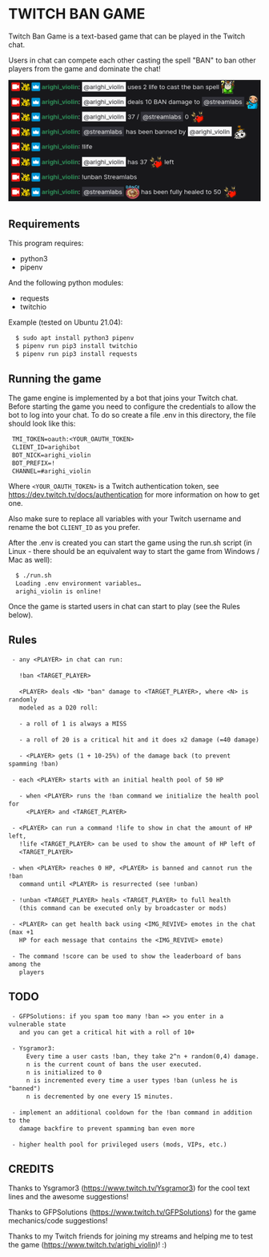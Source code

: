 # TWITCH BAN GAME

Twitch Ban Game is a text-based game that can be played in the Twitch chat.

Users in chat can compete each other casting the spell "BAN" to ban other
players from the game and dominate the chat!

![Screenshot](screenshot.png)

## Requirements

This program requires:
 - python3
 - pipenv

And the following python modules:
 - requests
 - twitchio

Example (tested on Ubuntu 21.04):
```
  $ sudo apt install python3 pipenv
  $ pipenv run pip3 install twitchio
  $ pipenv run pip3 install requests
```

## Running the game

The game engine is implemented by a bot that joins your Twitch chat. Before
starting the game you need to configure the credentials to allow the bot to log
into your chat. To do so create a file .env in this directory, the file should
look like this:

```
 TMI_TOKEN=oauth:<YOUR_OAUTH_TOKEN>
 CLIENT_ID=arighibot
 BOT_NICK=arighi_violin
 BOT_PREFIX=!
 CHANNEL=#arighi_violin
```

Where `<YOUR_OAUTH_TOKEN>` is a Twitch authentication token, see
https://dev.twitch.tv/docs/authentication for more information on how to get
one.

Also make sure to replace all variables with your Twitch username and rename
the bot `CLIENT_ID` as you prefer.

After the .env is created you can start the game using the run.sh script (in
Linux - there should be an equivalent way to start the game from Windows / Mac
as well):

```
  $ ./run.sh
  Loading .env environment variables…
  arighi_violin is online!
```

Once the game is started users in chat can start to play (see the Rules below).

## Rules

```
 - any <PLAYER> in chat can run:

   !ban <TARGET_PLAYER>

   <PLAYER> deals <N> "ban" damage to <TARGET_PLAYER>, where <N> is randomly
   modeled as a D20 roll:

   - a roll of 1 is always a MISS

   - a roll of 20 is a critical hit and it does x2 damage (=40 damage)

   - <PLAYER> gets (1 + 10-25%) of the damage back (to prevent spamming !ban)

 - each <PLAYER> starts with an initial health pool of 50 HP

   - when <PLAYER> runs the !ban command we initialize the health pool for
     <PLAYER> and <TARGET_PLAYER>

 - <PLAYER> can run a command !life to show in chat the amount of HP left,
   !life <TARGET_PLAYER> can be used to show the amount of HP left of
   <TARGET_PLAYER>

 - when <PLAYER> reaches 0 HP, <PLAYER> is banned and cannot run the !ban
   command until <PLAYER> is resurrected (see !unban)

 - !unban <TARGET_PLAYER> heals <TARGET_PLAYER> to full health
   (this command can be executed only by broadcaster or mods)

 - <PLAYER> can get health back using <IMG_REVIVE> emotes in the chat (max +1
   HP for each message that contains the <IMG_REVIVE> emote)

 - The command !score can be used to show the leaderboard of bans among the
   players
```

## TODO

```
 - GFPSolutions: if you spam too many !ban => you enter in a vulnerable state
   and you can get a critical hit with a roll of 10+

 - Ysgramor3:
     Every time a user casts !ban, they take 2^n + random(0,4) damage.
     n is the current count of bans the user executed.
     n is initialized to 0
     n is incremented every time a user types !ban (unless he is "banned")
     n is decremented by one every 15 minutes.

 - implement an additional cooldown for the !ban command in addition to the
   damage backfire to prevent spamming ban even more

 - higher health pool for privileged users (mods, VIPs, etc.)
```

## CREDITS

Thanks to Ysgramor3 (https://www.twitch.tv/Ysgramor3) for the cool text lines
and the awesome suggestions!

Thanks to GFPSolutions (https://www.twitch.tv/GFPSolutions) for the game
mechanics/code suggestions!

Thanks to my Twitch friends for joining my streams and helping me to test the
game (https://www.twitch.tv/arighi_violin)! :)
